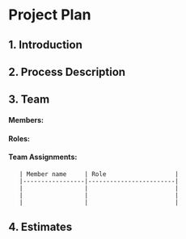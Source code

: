 # **Project Plan**


## 1. Introduction 


## 2. Process Description


## 3. Team

#### Members:


#### Roles:

        
#### Team Assignments:

       | Member name     | Role                   |
       |-----------------|------------------------|
       |                 |                        |
       |                 |                        |
       |             	 |                        |


## 4. Estimates